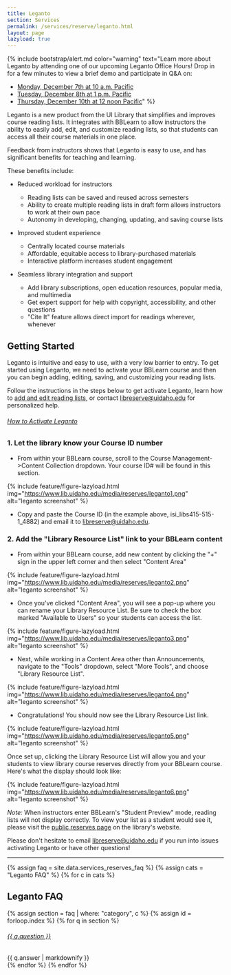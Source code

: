 ```yaml
---
title: Leganto
section: Services
permalink: /services/reserve/leganto.html
layout: page
lazyload: true
---
```


{% include bootstrap/alert.md color="warning" text="Learn more about Leganto by attending one of our upcoming Leganto Office Hours! Drop in for a few minutes to view a brief demo and participate in Q&A on: 

- [Monday, December 7th at 10 a.m. Pacific](https://uidaho.zoom.us/meeting/register/tZIvcuuupzosGNbr4SCbXTAYJI_OPvwTgOg3) 
- [Tuesday, December 8th at 1 p.m. Pacific](https://uidaho.zoom.us/meeting/register/tZMuceyhrjkrHNHQuxhbxLwv20GdU6GUPzAy) 
- [Thursday, December 10th at 12 noon Pacific](https://uidaho.zoom.us/meeting/register/tZUsfuugqTkoGdA88Ad9VZqxskTBlo12FY9S)" %}

Leganto is a new product from the UI Library that simplifies and improves course reading lists. 
It integrates with BBLearn to allow instructors the ability to easily add, edit, and customize reading lists, so that students can access all their course materials in one place.  

Feedback from instructors shows that Leganto is easy to use, and has significant benefits for teaching and learning.   

These benefits include: 

- Reduced workload for instructors 
    - Reading lists can be saved and reused across semesters 
    - Ability to create multiple reading lists in draft form allows instructors to work at their own pace 
    - Autonomy in developing, changing, updating, and saving course lists 

- Improved student experience 
    - Centrally located course materials 
    - Affordable, equitable access to library-purchased materials 
    - Interactive platform increases student engagement 

- Seamless library integration and support 
    - Add library subscriptions, open education resources, popular media, and multimedia 
    - Get expert support for help with copyright, accessibility, and other questions 
    - "Cite It" feature allows direct import for readings wherever, whenever 

## Getting Started

Leganto is intuitive and easy to use, with a very low barrier to entry. 
To get started using Leganto, we need to activate your BBLearn course and then you can begin adding, editing, saving, and customizing your reading lists.  

Follow the instructions in the steps below to get activate Leganto, learn how to [add and edit reading lists](https://vandalsuidaho.sharepoint.com/:p:/s/LIB/ETdlmBTdc_NKg0HCntxftoAB1PhiTOAVNqYEcL7P7ZtHiA?e=Icw4Pg&CID=2c4147c9-5993-a50b-69b8-d458d8b8324b), or contact [libreserve@uidaho.edu](mailto:libreserve@uidaho.edu) for personalized help.  

<div class="card my-3">
    <div class="card-header">
        <h6 class="card-title mb-0">
            <a data-toggle="collapse" href="#collapseHowToSteps">How to Activate Leganto <span class="fas fa-chevron-down smalltxt"></span></a>
        </h6>
    </div>
    <div id="collapseHowToSteps" class="collapse">
        <div class="card-body" markdown="1">

### 1. Let the library know your Course ID number

- From within your BBLearn course, scroll to the Course Management->Content Collection dropdown. Your course ID# will be found in this section.

{% include feature/figure-lazyload.html img="https://www.lib.uidaho.edu/media/reserves/leganto1.png" alt="leganto screenshot" %}

- Copy and paste the Course ID (in the example above, isi_libs415-515-1_4882) and email it to <a href="mailto:libreserve@uidaho.edu">libreserve@uidaho.edu</a>.

### 2. Add the "Library Resource List" link to your BBLearn content

- From within your BBLearn course, add new content by clicking the "+" sign in the upper left corner and then select "Content Area"

{% include feature/figure-lazyload.html img="https://www.lib.uidaho.edu/media/reserves/leganto2.png" alt="leganto screenshot" %}

- Once you've clicked "Content Area", you will see a pop-up where you can rename your Library Resource List. Be sure to check the box marked "Available to Users" so your students can access the list.

{% include feature/figure-lazyload.html img="https://www.lib.uidaho.edu/media/reserves/leganto3.png" alt="leganto screenshot" %}

- Next, while working in a Content Area other than Announcements, navigate to the "Tools" dropdown, select "More Tools", and choose "Library Resource List".

{% include feature/figure-lazyload.html img="https://www.lib.uidaho.edu/media/reserves/leganto4.png" alt="leganto screenshot" %}

- Congratulations! You should now see the Library Resource List link. 

{% include feature/figure-lazyload.html img="https://www.lib.uidaho.edu/media/reserves/leganto5.png" alt="leganto screenshot" %}

Once set up, clicking the Library Resource List will allow you and your students to view library course reserves directly from your BBLearn course. 
Here's what the display should look like: 

{% include feature/figure-lazyload.html img="https://www.lib.uidaho.edu/media/reserves/leganto6.png" alt="leganto screenshot" %}

*Note:* When instructors enter BBLearn's "Student Preview" mode, reading lists will not display correctly.
To view your list as a student would see it, please visit the [public reserves page](https://alliance-uidaho.alma.exlibrisgroup.com/leganto/public/01ALLIANCE_UID/searchlists) on the library's website.

</div>
</div>
</div> 

Please don't hesitate to email <a href="mailto:libreserve@uidaho.edu">libreserve@uidaho.edu</a> if you run into issues activating Leganto or have other questions!

-----------

{% assign faq = site.data.services_reserves_faq %}
{% assign cats = "Leganto FAQ" %}
{% for c in cats %}
## Leganto FAQ

{% assign section = faq | where: "category", c %}
{% assign id = forloop.index %}
{% for q in section %}
<div class="card my-3">
    <div class="card-header">
        <h6 class="card-title mb-0">
            <a data-toggle="collapse" href="#collapse{{ id }}{{ forloop.index }}">{{ q.question }} <span class="fas fa-chevron-down smalltxt"></span></a>
        </h6>
    </div>
    <div id="collapse{{ id }}{{ forloop.index }}" class="collapse">
        <div class="card-body">{{ q.answer | markdownify }}</div>
    </div>
</div> 
{% endfor %}
{% endfor %}
